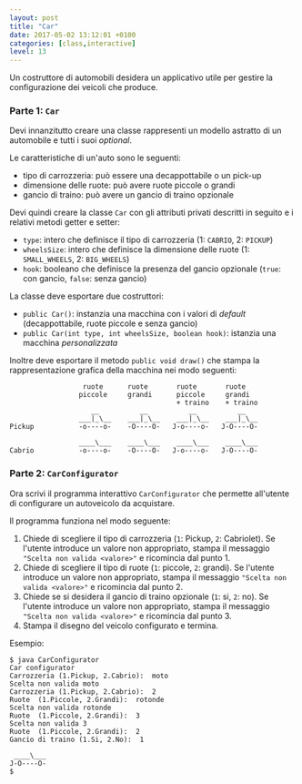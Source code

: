 ```yaml
---
layout: post
title: "Car"
date: 2017-05-02 13:12:01 +0100
categories: [class,interactive]
level: 13
---
```


Un costruttore di automobili desidera un applicativo utile per gestire la configurazione dei veicoli che produce. 

### Parte 1: `Car`

Devi innanzitutto creare una classe rappresenti un modello astratto di un automobile e tutti i suoi *optional*. 

Le caratteristiche di un'auto sono le seguenti:

- tipo di carrozzeria: può essere una decappottabile o un pick-up 
- dimensione delle ruote: può avere ruote piccole o grandi
- gancio di traino: può avere un gancio di traino opzionale


Devi quindi creare la classe `Car` con gli attributi privati descritti in seguito e i relativi metodi getter e setter:

- `type`: intero che definisce il tipo di carrozzeria (1: `CABRIO`, 2: `PICKUP`)
- `wheelsSize`: intero che definisce la dimensione delle ruote (1: `SMALL_WHEELS`, 2: `BIG_WHEELS`)
- `hook`: booleano che definisce la presenza del gancio opzionale (`true`: con gancio, `false`: senza gancio)

La classe deve esportare due costruttori:

- `public Car()`: instanzia una macchina con i valori di *default* (decappottabile, ruote piccole e senza gancio)
- `public Car(int type, int wheelsSize, boolean hook)`: istanzia una macchina *personalizzata*

Inoltre deve esportare il metodo `public void draw()` che stampa la rappresentazione grafica della macchina nei modo seguenti:

~~~
				  ruote		 ruote		 ruote		 ruote
			 	 piccole	 grandi		 piccole	 grandi
										 + traino	 + traino
                    __   	    __   	    __   	    __   
                 ___|_\__	 ___|_\__	 ___|_\__	 ___|_\__
Pickup           -o----o-	 -O----O-	J-o----o-	J-O----O-

                 ____\___	 ____\___	 ____\___	 ____\___
Cabrio           -o----o-	 -O----O-	J-o----o-	J-O----O-

~~~

### Parte 2: `CarConfigurator`
Ora scrivi il programma interattivo `CarConfigurator` che permette all'utente di configurare un autoveicolo da acquistare.

Il programma funziona nel modo seguente:

1. Chiede di scegliere il tipo di carrozzeria (`1`: Pickup, `2`: Cabriolet). Se l'utente introduce un valore non appropriato, stampa il messaggio `"Scelta non valida <valore>"` e ricomincia dal punto 1.
2. Chiede di scegliere il tipo di ruote (`1`: piccole, `2`: grandi). Se l'utente introduce un valore non appropriato, stampa il messaggio `"Scelta non valida <valore>"` e ricomincia dal punto 2.
3. Chiede se si desidera il gancio di traino opzionale (`1`: si, `2`: no). Se l'utente introduce un valore non appropriato, stampa il messaggio `"Scelta non valida <valore>"` e ricomincia dal punto 3.
7. Stampa il disegno del veicolo configurato e termina.


Esempio:

~~~
$ java CarConfigurator
Car configurator
Carrozzeria (1.Pickup, 2.Cabrio):  moto
Scelta non valida moto
Carrozzeria (1.Pickup, 2.Cabrio):  2
Ruote  (1.Piccole, 2.Grandi):  rotonde
Scelta non valida rotonde
Ruote  (1.Piccole, 2.Grandi):  3
Scelta non valida 3
Ruote  (1.Piccole, 2.Grandi):  2
Gancio di traino (1.Si, 2.No):  1
         
 ____\___
J-O----O-
$
~~~
